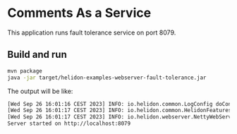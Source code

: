 # Comments As a Service

This application runs fault tolerance service on port 8079.

## Build and run

```bash
mvn package
java -jar target/helidon-examples-webserver-fault-tolerance.jar
```

The output will be like:

```bash
[Wed Sep 26 16:01:16 CEST 2023] INFO: io.helidon.common.LogConfig doConfigureLogging - Logging at initialization configured using classpath: /logging.properties 
[Wed Sep 26 16:01:17 CEST 2023] INFO: io.helidon.common.HelidonFeatures features - Helidon SE 3.2.5-SNAPSHOT features: [Config, Fault Tolerance, Tracing, WebServer] 
[Wed Sep 26 16:01:17 CEST 2023] INFO: io.helidon.webserver.NettyWebServer lambda$start$9 - Channel '@default' started: [id: 0xb11f6086, L:/[0:0:0:0:0:0:0:0]:8079] 
Server started on http://localhost:8079
```
